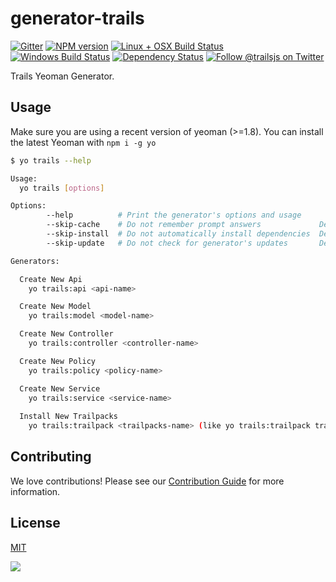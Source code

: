 # generator-trails

[![Gitter][gitter-image]][gitter-url]
[![NPM version][npm-image]][npm-url]
[![Linux + OSX Build Status][ci-image]][ci-url]
[![Windows Build Status][appveyor-image]][appveyor-url]
[![Dependency Status][daviddm-image]][daviddm-url]
[![Follow @trailsjs on Twitter][twitter-image]][twitter-url]

Trails Yeoman Generator.

## Usage

Make sure you are using a recent version of yeoman (>=1.8). You can install the latest Yeoman with `npm i -g yo`

```sh
$ yo trails --help

Usage:
  yo trails [options] 

Options:
        --help          # Print the generator's options and usage
        --skip-cache    # Do not remember prompt answers             Default: false
        --skip-install  # Do not automatically install dependencies  Default: false
        --skip-update   # Do not check for generator's updates       Default: false

Generators:

  Create New Api
    yo trails:api <api-name>

  Create New Model
    yo trails:model <model-name>

  Create New Controller
    yo trails:controller <controller-name>

  Create New Policy
    yo trails:policy <policy-name>

  Create New Service
    yo trails:service <service-name>
    
  Install New Trailpacks
    yo trails:trailpack <trailpacks-name> (like yo trails:trailpack trailpack-repl,trailpack-webpack,...)
```

## Contributing
We love contributions! Please see our [Contribution Guide](https://github.com/trailsjs/trails/blob/master/.github/CONTRIBUTING.md)
for more information.

## License
[MIT](https://github.com/trailsjs/trails/blob/master/LICENSE)

<img src="http://i.imgur.com/dCjNisP.png">

[trails-image]: http://i.imgur.com/amwaQQI.png
[trails-url]: http://trailsjs.io
[npm-image]: https://img.shields.io/npm/v/generator-trails.svg?style=flat-square
[npm-url]: https://npmjs.org/package/generator-trails
[ci-image]: https://img.shields.io/travis/trailsjs/generator-trails.svg?style=flat-square&label=Linux%20/%20OSX
[ci-url]: https://travis-ci.org/trailsjs/generator-trails
[appveyor-image]: https://img.shields.io/appveyor/ci/trailsjs/generator-trails/master.svg?style=flat-square&label=Windows
[appveyor-url]: https://ci.appveyor.com/project/trailsjs/generator-trails
[daviddm-image]: http://img.shields.io/david/trailsjs/generator-trails.svg?style=flat-square
[daviddm-url]: https://david-dm.org/trailsjs/generator-trails
[gitter-image]: http://img.shields.io/badge/+%20GITTER-JOIN%20CHAT%20%E2%86%92-1DCE73.svg?style=flat-square
[gitter-url]: https://gitter.im/trailsjs/trails
[twitter-image]: https://img.shields.io/twitter/follow/trailsjs.svg?style=social
[twitter-url]: https://twitter.com/trailsjs
